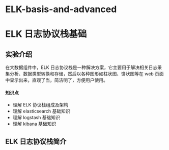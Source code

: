 # ELK-basis-and-advanced
# ELK 日志协议栈基础

## 实验介绍

  在大数据组件中，ELK 日志协议栈是一种解决方案，它主要用于解决相关日志采集分析、数据类型转换和存储，然后以各种图形如柱状图、饼状图等在 web 页面中显示出来，直观了当，简洁明了，方便用户使用。

#### 知识点

- 理解 ELK 协议栈组成及架构
- 理解 elasticsearch 基础知识
- 理解 logstash 基础知识
- 理解 kibana 基础知识

## ELK 日志协议栈简介
